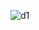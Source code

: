 ![d1](https://user-images.githubusercontent.com/104011268/193796768-8ccca850-3f64-4cf9-96c6-947ff69f5899.png)
